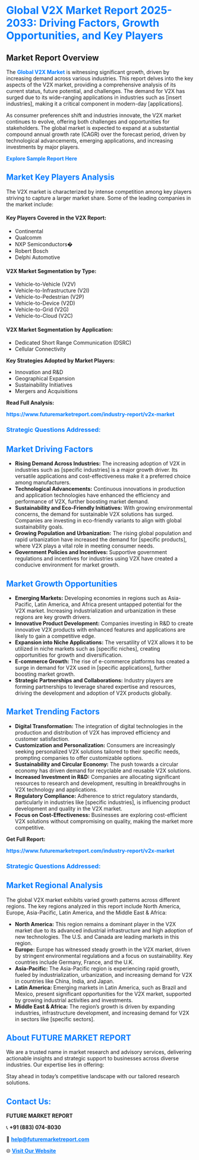 <h1 style="color: #007BFF;">Global V2X Market Report 2025-2033: Driving Factors, Growth Opportunities, and Key Players</h1>

<section id="overview">
<h2>Market Report Overview</h2>
<p>The <a href="https://www.futuremarketreport.com/industry-report/v2x-market" style="color: #007BFF; text-decoration: none;"><strong>Global V2X Market</strong></a> is witnessing significant growth, driven by increasing demand across various industries. This report delves into the key aspects of the V2X market, providing a comprehensive analysis of its current status, future potential, and challenges. The demand for V2X has surged due to its wide-ranging applications in industries such as [insert industries], making it a critical component in modern-day [applications].</p>
<p>As consumer preferences shift and industries innovate, the V2X market continues to evolve, offering both challenges and opportunities for stakeholders. The global market is expected to expand at a substantial compound annual growth rate (CAGR) over the forecast period, driven by technological advancements, emerging applications, and increasing investments by major players.</p>
</section>

<section id="overview">
<p><a href="https://www.futuremarketreport.com/request-sample/reportId=89996" style="color: #007BFF; text-decoration: none;"><strong>Explore Sample Report Here</strong></a></p>
</section>

<section id="key-players">
<h2 style="color: #007BFF;">Market Key Players Analysis</h2>
<p>The V2X market is characterized by intense competition among key players striving to capture a larger market share. Some of the leading companies in the market include:</p>
<h4>Key Players Covered in the V2X Report:</h4>
<ul><li>Continental</li><li>Qualcomm</li><li>NXP Semiconductors�</li><li>Robert Bosch</li><li>Delphi Automotive</li></ul>
<h4>V2X Market Segmentation by Type:</h4>
<ul><li>Vehicle-to-Vehicle (V2V)</li><li>Vehicle-to-Infrastructure (V2I)</li><li>Vehicle-to-Pedestrian (V2P)</li><li>Vehicle-to-Device (V2D)</li><li>Vehicle-to-Grid (V2G)</li><li>Vehicle-to-Cloud (V2C)</li></ul>

<h4>V2X Market Segmentation by Application:</h4>
<ul><li>Dedicated Short Range Communication (DSRC)</li><li>Cellular Connectivity</li></ul>
<p><strong>Key Strategies Adopted by Market Players:</strong></p>
<ul>
<li>Innovation and R&D</li>
<li>Geographical Expansion</li>
<li>Sustainability Initiatives</li>
<li>Mergers and Acquisitions</li>
</ul>
</section>

<section>
<p><strong>Read Full Analysis: </strong></p><a href="https://www.futuremarketreport.com/industry-report/v2x-market" style="color: #007BFF; text-decoration: none;"><strong>https://www.futuremarketreport.com/industry-report/v2x-market</strong></a>
<h3 style="color: #007BFF;">Strategic Questions Addressed:</h3>
</section>

<section id="driving-factors">
<h2 style="color: #007BFF;">Market Driving Factors</h2>
<ul>
<li><strong>Rising Demand Across Industries:</strong> The increasing adoption of V2X in industries such as [specific industries] is a major growth driver. Its versatile applications and cost-effectiveness make it a preferred choice among manufacturers.</li>
<li><strong>Technological Advancements:</strong> Continuous innovations in production and application technologies have enhanced the efficiency and performance of V2X, further boosting market demand.</li>
<li><strong>Sustainability and Eco-Friendly Initiatives:</strong> With growing environmental concerns, the demand for sustainable V2X solutions has surged. Companies are investing in eco-friendly variants to align with global sustainability goals.</li>
<li><strong>Growing Population and Urbanization:</strong> The rising global population and rapid urbanization have increased the demand for [specific products], where V2X plays a vital role in meeting consumer needs.</li>
<li><strong>Government Policies and Incentives:</strong> Supportive government regulations and incentives for industries using V2X have created a conducive environment for market growth.</li>
</ul>
</section>

<section id="growth-opportunities">
<h2 style="color: #007BFF;">Market Growth Opportunities</h2>
<ul>
<li><strong>Emerging Markets:</strong> Developing economies in regions such as Asia-Pacific, Latin America, and Africa present untapped potential for the V2X market. Increasing industrialization and urbanization in these regions are key growth drivers.</li>
<li><strong>Innovative Product Development:</strong> Companies investing in R&D to create innovative V2X products with enhanced features and applications are likely to gain a competitive edge.</li>
<li><strong>Expansion into Niche Applications:</strong> The versatility of V2X allows it to be utilized in niche markets such as [specific niches], creating opportunities for growth and diversification.</li>
<li><strong>E-commerce Growth:</strong> The rise of e-commerce platforms has created a surge in demand for V2X used in [specific applications], further boosting market growth.</li>
<li><strong>Strategic Partnerships and Collaborations:</strong> Industry players are forming partnerships to leverage shared expertise and resources, driving the development and adoption of V2X products globally.</li>
</ul>
</section>

<section id="trending-factors">
<h2 style="color: #007BFF;">Market Trending Factors</h2>
<ul>
<li><strong>Digital Transformation:</strong> The integration of digital technologies in the production and distribution of V2X has improved efficiency and customer satisfaction.</li>
<li><strong>Customization and Personalization:</strong> Consumers are increasingly seeking personalized V2X solutions tailored to their specific needs, prompting companies to offer customizable options.</li>
<li><strong>Sustainability and Circular Economy:</strong> The push towards a circular economy has driven demand for recyclable and reusable V2X solutions.</li>
<li><strong>Increased Investment in R&D:</strong> Companies are allocating significant resources to research and development, resulting in breakthroughs in V2X technology and applications.</li>
<li><strong>Regulatory Compliance:</strong> Adherence to strict regulatory standards, particularly in industries like [specific industries], is influencing product development and quality in the V2X market.</li>
<li><strong>Focus on Cost-Effectiveness:</strong> Businesses are exploring cost-efficient V2X solutions without compromising on quality, making the market more competitive.</li>
</ul>
</section>

<section>
<p><strong>Get Full Report: </strong></p><a href="https://www.futuremarketreport.com/industry-report/v2x-market" style="color: #007BFF; text-decoration: none;"><strong>https://www.futuremarketreport.com/industry-report/v2x-market</strong></a>
<h3 style="color: #007BFF;">Strategic Questions Addressed:</h3>
</section>


<section id="regional-analysis">
<h2 style="color: #007BFF;">Market Regional Analysis</h2>
<p>The global V2X market exhibits varied growth patterns across different regions. The key regions analyzed in this report include North America, Europe, Asia-Pacific, Latin America, and the Middle East & Africa:</p>
<ul>
<li><strong>North America:</strong> This region remains a dominant player in the V2X market due to its advanced industrial infrastructure and high adoption of new technologies. The U.S. and Canada are leading markets in this region.</li>
<li><strong>Europe:</strong> Europe has witnessed steady growth in the V2X market, driven by stringent environmental regulations and a focus on sustainability. Key countries include Germany, France, and the U.K.</li>
<li><strong>Asia-Pacific:</strong> The Asia-Pacific region is experiencing rapid growth, fueled by industrialization, urbanization, and increasing demand for V2X in countries like China, India, and Japan.</li>
<li><strong>Latin America:</strong> Emerging markets in Latin America, such as Brazil and Mexico, present significant opportunities for the V2X market, supported by growing industrial activities and investments.</li>
<li><strong>Middle East & Africa:</strong> The region’s growth is driven by expanding industries, infrastructure development, and increasing demand for V2X in sectors like [specific sectors].</li>
</ul>
</section>

<footer>
<h2 style="color: #007BFF;">About FUTURE MARKET REPORT</h2>
<p>We are a trusted name in market research and advisory services, delivering actionable insights and strategic support to businesses across diverse industries. Our expertise lies in offering:</p>

<p>Stay ahead in today’s competitive landscape with our tailored research solutions.</p>

<h2 style="color: #007BFF;">Contact Us:</h2>
<p><strong>FUTURE MARKET REPORT</strong></p>
<p>📞 <strong>+91 (883) 074-8030</strong></p>
<p>📧 <strong><a href="mailto:help@futuremarketreport.com" style="color: #007BFF;">help@futuremarketreport.com</a></strong></p>
<p>🌐 <strong><a href="https://www.futuremarketreport.com/" style="color: #007BFF;">Visit Our Website</a></strong></p>
</footer>